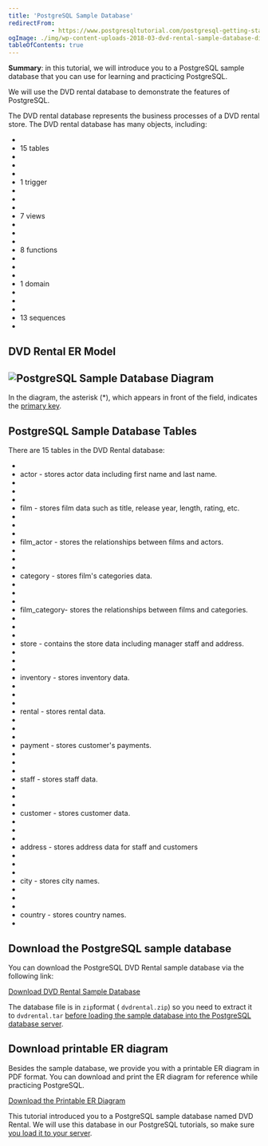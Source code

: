 ```yaml
---
title: 'PostgreSQL Sample Database'
redirectFrom: 
            - https://www.postgresqltutorial.com/postgresql-getting-started/postgresql-sample-database/
ogImage: ./img/wp-content-uploads-2018-03-dvd-rental-sample-database-diagram.png
tableOfContents: true
---
```



**Summary**: in this tutorial, we will introduce you to a PostgreSQL sample database that you can use for learning and practicing PostgreSQL.





We will use the DVD rental database to demonstrate the features of PostgreSQL.





The DVD rental database represents the business processes of a DVD rental store. The DVD rental database has many objects, including:





- 
- 15 tables
- 
-
- 
- 1 trigger
- 
-
- 
- 7 views
- 
-
- 
- 8 functions
- 
-
- 
- 1 domain
- 
-
- 
- 13 sequences
- 





## DVD Rental ER Model





## ![PostgreSQL Sample Database Diagram](./img/wp-content-uploads-2018-03-dvd-rental-sample-database-diagram.png "PostgreSQL Sample Database Diagram")





In the diagram, the asterisk (\*), which appears in front of the field, indicates the [primary key](/docs/postgresql/postgresql-primary-key).





## PostgreSQL Sample Database Tables





There are 15 tables in the DVD Rental database:





- 
- actor - stores actor data including first name and last name.
- 
-
- 
- film - stores film data such as title, release year, length, rating, etc.
- 
-
- 
- film_actor - stores the relationships between films and actors.
- 
-
- 
- category - stores film's categories data.
- 
-
- 
- film_category- stores the relationships between films and categories.
- 
-
- 
- store - contains the store data including manager staff and address.
- 
-
- 
- inventory - stores inventory data.
- 
-
- 
- rental - stores rental data.
- 
-
- 
- payment - stores customer's payments.
- 
-
- 
- staff - stores staff data.
- 
-
- 
- customer - stores customer data.
- 
-
- 
- address - stores address data for staff and customers
- 
-
- 
- city - stores city names.
- 
-
- 
- country - stores country names.
- 





## Download the PostgreSQL sample database





You can download the PostgreSQL DVD Rental sample database via the following link:





[Download DVD Rental Sample Database](https://www.postgresqltutorial.com/wp-content/uploads/2019/05/dvdrental.zip)





The database file is in `zip`format ( `dvdrental.zip`) so you need to extract it to `dvdrental.tar` [before loading the sample database into the PostgreSQL database server](https://www.postgresqltutorial.com/postgresql-getting-started/load-postgresql-sample-database/ "Load PostgreSQL Sample Database").





## Download printable ER diagram





Besides the sample database, we provide you with a printable ER diagram in PDF format. You can download and print the ER diagram for reference while practicing PostgreSQL.





[Download the Printable ER Diagram](https://www.postgresqltutorial.com/wp-content/uploads/2018/03/printable-postgresql-sample-database-diagram.pdf)





This tutorial introduced you to a PostgreSQL sample database named DVD Rental. We will use this database in our PostgreSQL tutorials, so make sure [you load it to your server](https://www.postgresqltutorial.com/postgresql-getting-started/load-postgresql-sample-database/).


